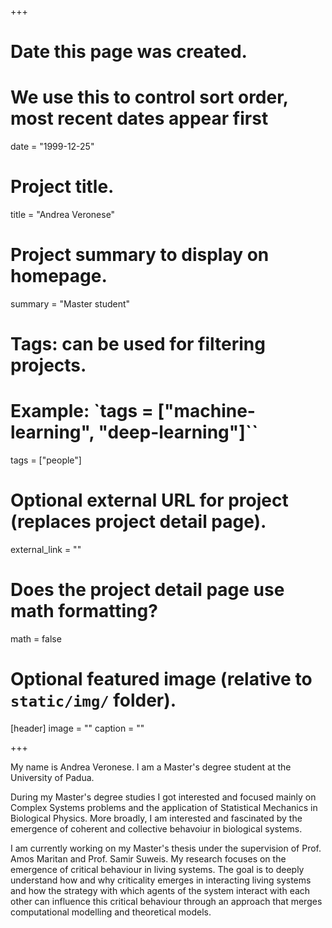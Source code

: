 +++
# Date this page was created.
# We use this to control sort order, most recent dates appear first
date = "1999-12-25"

# Project title.
title = "Andrea Veronese"

# Project summary to display on homepage.
summary = "Master student"

# Tags: can be used for filtering projects.
# Example: `tags = ["machine-learning", "deep-learning"]``
tags = ["people"]

# Optional external URL for project (replaces project detail page).
external_link = ""

# Does the project detail page use math formatting?
math = false

# Optional featured image (relative to `static/img/` folder).
[header]
image = ""
caption = ""

+++

My name is Andrea Veronese. I am a Master's degree student at the University of Padua.

During my Master's degree studies I got interested and focused mainly on Complex Systems problems and the application of Statistical Mechanics in Biological Physics. More broadly, I am interested and fascinated by the emergence of coherent and collective behavoiur in biological systems.

I am currently working on my Master's thesis under the supervision of Prof. Amos Maritan and Prof. Samir Suweis. My research focuses on the emergence of critical behaviour in living systems. The goal is to deeply understand how and why criticality emerges in interacting living systems and how the strategy with which agents of the system interact with each other can influence this critical behaviour through an approach that merges computational modelling and theoretical models.

